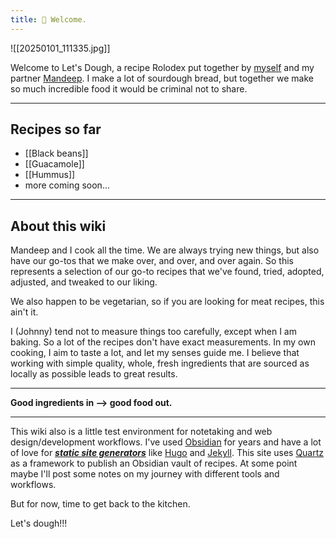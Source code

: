 ```yaml
---
title: 🌱 Welcome.
---
```

![[20250101_111335.jpg]]

Welcome to Let's Dough, a recipe Rolodex put together by [myself](https://johnnyvenom.com) and my partner [Mandeep](https://sociotekno.com/about). I make a lot of sourdough bread, but together we make so much incredible food it would be criminal not to share. 

---

## Recipes so far

- [[Black beans]]
- [[Guacamole]]
- [[Hummus]]
- more coming soon...

---

## About this wiki

Mandeep and I cook all the time. We are always trying new things, but also have our go-tos that we make over, and over, and over again. So this represents a selection of our go-to recipes that we've found, tried, adopted, adjusted, and tweaked to our liking. 

We also happen to be vegetarian, so if you are looking for meat recipes, this ain't it. 

I (Johnny) tend not to measure things too carefully, except when I am baking. So a lot of the recipes don't have exact measurements. In my own cooking, I aim to taste a lot, and let my senses guide me. I believe that working with simple quality, whole, fresh ingredients that are sourced as locally as possible leads to great results. 

---

**Good ingredients in --> good food out.**

---
This wiki also is a little test environment for notetaking and web design/development workflows. I've used [Obsidian](https://obsidian.md/) for years and have a lot of love for **_[static site generators](https://en.wikipedia.org/wiki/Static_site_generator)_** like [Hugo](https://gohugo.io/) and [Jekyll](https://jekyllrb.com/). This site uses [Quartz](https://quartz.jzhao.xyz/) as a framework to publish an Obsidian vault of recipes. At some point maybe I'll post some notes on my journey with different tools and workflows. 

But for now, time to get back to the kitchen.

Let's dough!!! 